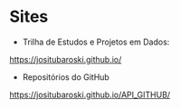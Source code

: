 # Sites

- Trilha de Estudos e Projetos em Dados:

https://jositubaroski.github.io/ 

- Repositórios do GitHub

https://jositubaroski.github.io/API_GITHUB/ 
